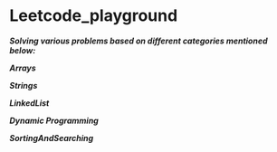 # Leetcode_playground

***Solving various problems based on different categories mentioned below:***

***Arrays***

***Strings***

***LinkedList***

***Dynamic Programming***

***SortingAndSearching***




